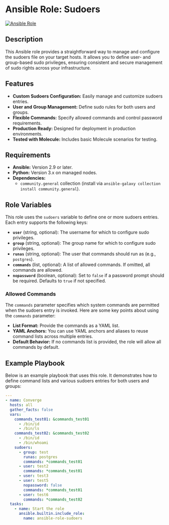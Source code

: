 # Ansible Role: Sudoers

[![Ansible Role](https://img.shields.io/ansible/role/d/12345)](https://galaxy.ansible.com/truestory1/sudoers)

## Description

This Ansible role provides a straightforward way to manage and configure the sudoers file on your target hosts. It allows you to define user- and group-based sudo privileges, ensuring consistent and secure management of sudo rights across your infrastructure.

## Features

- **Custom Sudoers Configuration:** Easily manage and customize sudoers entries.
- **User and Group Management:** Define sudo rules for both users and groups.
- **Flexible Commands:** Specify allowed commands and control password requirements.
- **Production Ready:** Designed for deployment in production environments.
- **Tested with Molecule:** Includes basic Molecule scenarios for testing.

## Requirements

- **Ansible:** Version 2.9 or later.
- **Python:** Version 3.x on managed nodes.
- **Dependencies:**
  - `community.general` collection (install via `ansible-galaxy collection install community.general`).

## Role Variables

This role uses the `sudoers` variable to define one or more sudoers entries. Each entry supports the following keys:

- **`user`** (string, optional): The username for which to configure sudo privileges.
- **`group`** (string, optional): The group name for which to configure sudo privileges.
- **`runas`** (string, optional): The user that commands should run as (e.g., `postgres`).
- **`commands`** (list, optional): A list of allowed commands. If omitted, all commands are allowed.
- **`nopassword`** (boolean, optional): Set to `false` if a password prompt should be required. Defaults to `true` if not specified.

### Allowed Commands

The `commands` parameter specifies which system commands are permitted when the sudoers entry is invoked. Here are some key points about using the `commands` parameter:

- **List Format:** Provide the commands as a YAML list.
- **YAML Anchors:** You can use YAML anchors and aliases to reuse command lists across multiple entries.
- **Default Behavior:** If no commands list is provided, the role will allow all commands by default.

## Example Playbook

Below is an example playbook that uses this role. It demonstrates how to define command lists and various sudoers entries for both users and groups:

```yaml
---
- name: Converge
  hosts: all
  gather_facts: false
  vars:
    commands_test01: &commands_test01
      - /bin/id
      - /bin/ls
    commands_test02: &commands_test02
      - /bin/id
      - /bin/whoami
    sudoers:
      - group: test
        runas: postgres
        commands: *commands_test01
      - user: test2
        commands: *commands_test01
      - user: test3
      - user: test5
        nopassword: false
        commands: *commands_test01
      - user: test6
        commands: *commands_test02
  tasks:
    - name: Start the role
      ansible.builtin.include_role:
        name: ansible-role-sudoers
```

